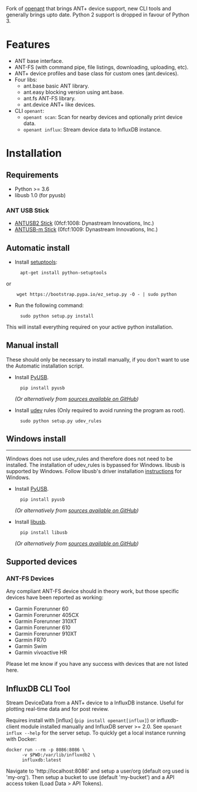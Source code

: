 Fork of [openant](https://github.com/Tigge/openant) that brings ANT+ device support, new CLI tools and generally brings upto date. Python 2 support is dropped in favour of Python 3.

# Features

* ANT base interface.
* ANT-FS (with command pipe, file listings, downloading, uploading, etc).
* ANT+ device profiles and base class for custom ones (ant.devices).
* Four libs:
    * ant.base basic ANT library.
    * ant.easy blocking version using ant.base.
    * ant.fs ANT-FS library.
    * ant.device ANT+ like devices.
* CLI `openant`:
    * `openant scan`: Scan for nearby devices and optionally print device data.
    * `openant influx`: Stream device data to InfluxDB instance.

# Installation

## Requirements

* Python >= 3.6
* libusb 1.0 (for pyusb)

### ANT USB Stick

* [ANTUSB2 Stick](http://www.thisisant.com/developer/components/antusb2/) (0fcf:1008: Dynastream Innovations, Inc.)
* [ANTUSB-m Stick](http://www.thisisant.com/developer/components/antusb-m/) (0fcf:1009: Dynastream Innovations, Inc.)

Automatic install
-----------------

- Install [setuptools](https://pypi.python.org/pypi/setuptools):
 
        apt-get install python-setuptools
or

        wget https://bootstrap.pypa.io/ez_setup.py -O - | sudo python

- Run the following command:

        sudo python setup.py install

This will install everything required on your active python installation.


Manual install
--------------

These should only be necessary to install manually, if you don't want to use the Automatic installation script.

- Install [PyUSB](https://github.com/pyusb/pyusb).

        pip install pyusb

    *(Or alternatively from [sources available on GitHub](https://github.com/pyusb/pyusb))*

- Install [udev](http://en.wikipedia.org/wiki/Udev) rules (Only required to avoid running the program as root).

        sudo python setup.py udev_rules


## Windows install
--------------

Windows does not use udev_rules and therefore does not need to be installed. The installation of udev_rules is bypassed for Windows. libusb is supported by Windows. Follow libusb's driver installation [instructions](https://github.com/libusb/libusb/wiki/Windows#Driver_Installation) for Windows. 

- Install [PyUSB](https://github.com/pyusb/pyusb).

        pip install pyusb

    *(Or alternatively from [sources available on GitHub](https://github.com/pyusb/pyusb))*

- Install [libusb](https://github.com/karpierz/libusb).

        pip install libusb

    *(Or alternatively from [sources available on GitHub](https://github.com/karpierz/libusb))*

## Supported devices

### ANT-FS Devices

Any compliant ANT-FS device should in theory work, but those specific devices have been reported as working:

 - Garmin Forerunner 60
 - Garmin Forerunner 405CX
 - Garmin Forerunner 310XT
 - Garmin Forerunner 610
 - Garmin Forerunner 910XT
 - Garmin FR70
 - Garmin Swim
 - Garmin vívoactive HR

Please let me know if you have any success with devices that are not listed here.

## InfluxDB CLI Tool

Stream DeviceData from a ANT+ device to a InfluxDB instance. Useful for plotting real-time data and for post review.

Requires install with [influx] (`pip install openant[influx]`) or influxdb-client module installed manually and InfluxDB server >= 2.0. See `openant influx --help` for the server setup. To quickly get a local instance running with Docker:

```
docker run --rm -p 8086:8086 \
      -v $PWD:/var/lib/influxdb2 \
      influxdb:latest
```

Navigate to 'http://localhost:8086' and setup a user/org (default org used is 'my-org'). Then setup a bucket to use (default 'my-bucket') and a API access token (Load Data > API Tokens).

